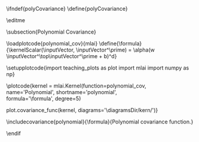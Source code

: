 \ifndef{polyCovariance}
\define{polyCovariance}

\editme

\subsection{Polynomial Covariance}

\loadplotcode{polynomial_cov}{mlai}
\define{\formula}{\kernelScalar(\inputVector, \inputVector^\prime) = \alpha(w \inputVector^\top\inputVector^\prime + b)^d}

\setupplotcode{import teaching_plots as plot
import mlai
import numpy as np}

\plotcode{kernel = mlai.Kernel(function=polynomial_cov,
                     name='Polynomial',
                     shortname='polynomial',					 
                     formula='\formula',
					 degree=5)
					 
plot.covariance_func(kernel, diagrams='\diagramsDir/kern/')}

\includecovariance{polynomial}{\formula}{Polynomial covariance function.}

\endif
